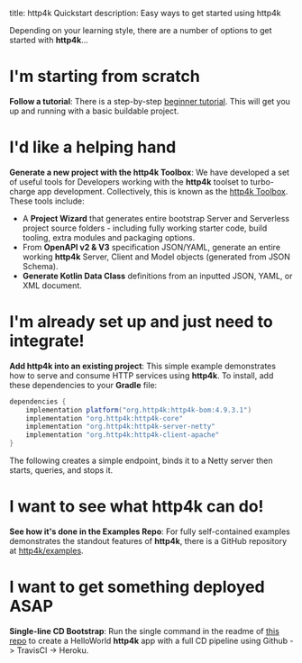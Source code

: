title: http4k Quickstart
description: Easy ways to get started using http4k

Depending on your learning style, there are a number of options to get started with **http4k**...

# I'm starting from scratch
**Follow a tutorial**: There is a step-by-step [beginner tutorial](/guide/tutorials/your_first_http4k_app). This will get you up and running with a basic buildable project.

# I'd like a helping hand
**Generate a new project with the http4k Toolbox**: We have developed a set of useful tools for Developers working with the **http4k** toolset to turbo-charge app development. Collectively, this is known as the <a href="https://toolbox.http4k.org">http4k Toolbox</a>. These tools include:

- A **Project Wizard** that generates entire bootstrap Server and Serverless project source folders - including
  fully working starter code, build tooling, extra modules and packaging options.
- From **OpenAPI v2 & V3** specification JSON/YAML, generate an entire working **http4k** Server, Client and Model objects (generated from JSON Schema).
- **Generate Kotlin Data Class** definitions from an inputted JSON, YAML, or XML document.

# I'm already set up and just need to integrate!
**Add http4k into an existing project**: This simple example demonstrates how to serve and consume HTTP services using **http4k**. To install, add these dependencies to your **Gradle** file:

```groovy
dependencies {
    implementation platform("org.http4k:http4k-bom:4.9.3.1")
    implementation "org.http4k:http4k-core"
    implementation "org.http4k:http4k-server-netty"
    implementation "org.http4k:http4k-client-apache"
}
```

The following creates a simple endpoint, binds it to a Netty server then starts, queries, and stops it.

<script src="https://gist-it.appspot.com/https://github.com/http4k/http4k/blob/master/src/docs/quickstart/example.kt"></script>

# I want to see what http4k can do!
**See how it's done in the Examples Repo**: For fully self-contained examples demonstrates the standout features of **http4k**, there is a GitHub repository at [http4k/examples](https://github.com/http4k/examples).

# I want to get something deployed ASAP
**Single-line CD Bootstrap**: Run the single command in the readme of [this repo](https://github.com/http4k/http4k-bootstrap) to create a HelloWorld **http4k** app with a full CD pipeline using Github -> TravisCI -> Heroku.
